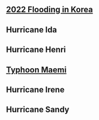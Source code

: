 

## [2022 Flooding in Korea](Flood22.html)

## Hurricane Ida

## Hurricane Henri

## [Typhoon Maemi](Maemi.html)

## Hurricane Irene

## Hurricane Sandy
